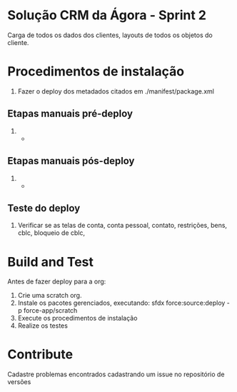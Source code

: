 # Solução CRM da Ágora - Sprint 2
Carga de todos os dados dos clientes, layouts de todos os objetos do cliente.

# Procedimentos de instalação
1. Fazer o deploy dos metadados citados em ./manifest/package.xml

## Etapas manuais pré-deploy
1. -

## Etapas manuais pós-deploy
1. -

## Teste do deploy
1. Verificar se as telas de conta, conta pessoal, contato, restrições, bens, cblc, bloqueio de cblc, 

# Build and Test
Antes de fazer deploy para a org:
1. Crie uma scratch org.
2. Instale os pacotes gerenciados, executando: sfdx force:source:deploy -p force-app/scratch
3. Execute os procedimentos de instalação
4. Realize os testes

# Contribute
Cadastre problemas encontrados cadastrando um issue no repositório de versões
